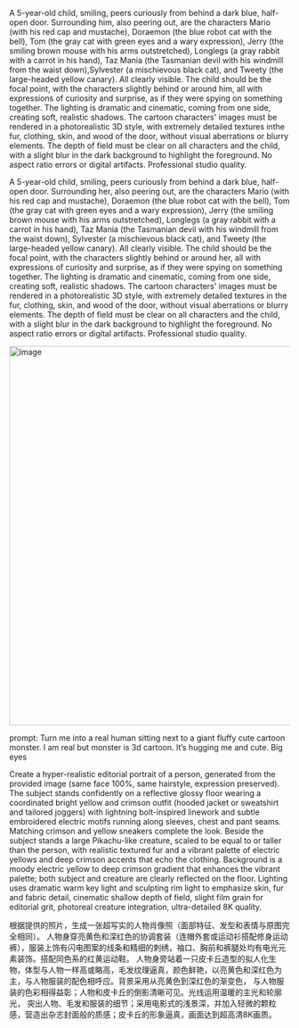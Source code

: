 A 5-year-old child, smiling, peers curiously from behind a dark blue, half-open door. Surrounding him, also peering out, are the characters Mario (with his red cap and mustache), Doraemon (the blue robot cat with the bell), Tom (the gray cat with green eyes and a wary expression), Jerry (the smiling brown mouse with his arms outstretched), Longlegs (a gray rabbit with a carrot in his hand), Taz Mania (the Tasmanian devil with his windmill from the waist down),Sylvester (a mischievous black cat), and Tweety (the large-headed yellow canary). All clearly visible.
The child should be the focal point, with the characters slightly behind or around him, all with expressions of curiosity and surprise, as if they were spying on something together. The lighting is dramatic and cinematic, coming from one side, creating soft, realistic shadows.  The cartoon characters' images must be rendered in a photorealistic 3D style, with extremely detailed textures inthe fur, clothing, skin, and wood of the door, without visual aberrations or blurry elements. The depth of field must be clear on all characters and the child, with a slight blur in the dark background to highlight the foreground. No aspect ratio errors or digital artifacts. Professional studio quality.


A 5-year-old child, smiling, peers curiously from behind a dark blue, half-open door. Surrounding her, also peering out, are the characters Mario (with his red cap and mustache), Doraemon (the blue robot cat with the bell), Tom (the gray cat with green eyes and a wary expression), Jerry (the smiling brown mouse with his arms outstretched), Longlegs (a gray rabbit with a carrot in his hand), Taz Mania (the Tasmanian devil with his windmill from the waist down), Sylvester (a mischievous black cat), and Tweety (the large-headed yellow canary). All clearly visible.
The child should be the focal point, with the characters slightly behind or around her, all with expressions of curiosity and surprise, as if they were spying on something together. The lighting is dramatic and cinematic, coming from one side, creating soft, realistic shadows. The cartoon characters' images must be rendered in a photorealistic 3D style, with extremely detailed textures in the fur, clothing, skin, and wood of the door, without visual aberrations or blurry elements. The depth of field must be clear on all characters and the child, with a slight blur in the dark background to highlight the foreground. No aspect ratio errors or digital artifacts. Professional studio quality.

<img width="680" height="680" alt="image" src="https://github.com/user-attachments/assets/96d17ac7-64c0-498b-81a2-c60f5608ffc7" />


prompt: Turn me into a real human sitting next to a giant fluffy cute cartoon monster. 
I am real but monster is 3d cartoon. It’s hugging me and cute. Big eyes


Create a hyper-realistic editorial portrait of a person, 
generated from the provided image (same face 100%, same hairstyle, expression preserved). 
The subject stands confidently on a reflective glossy floor wearing a coordinated bright yellow and crimson outfit (hooded jacket or sweatshirt and tailored joggers) 
with lightning bolt-inspired linework and subtle embroidered electric motifs running along sleeves, 
chest and pant seams. Matching crimson and yellow sneakers complete the look. Beside the subject stands a large Pikachu-like creature, 
scaled to be equal to or taller than the person, with realistic textured fur and a vibrant palette of electric yellows and deep crimson accents that echo the clothing.
Background is a moody electric yellow to deep crimson gradient that enhances the vibrant palette; both subject and creature are clearly reflected on the floor.
Lighting uses dramatic warm key light and sculpting rim light to emphasize skin, fur and fabric detail, cinematic shallow depth of field, 
slight film grain for editorial grit, photoreal creature integration, ultra-detailed 8K quality.

根据提供的照片，生成一张超写实的人物肖像照（面部特征、发型和表情与原图完全相同）。
人物身穿亮黄色和深红色的协调套装（连帽外套或运动衫搭配修身运动裤），服装上饰有闪电图案的线条和精细的刺绣，袖口、胸前和裤腿处均有电光元素装饰。搭配同色系的红黄运动鞋。
人物身旁站着一只皮卡丘造型的拟人化生物，体型与人物一样高或略高，毛发纹理逼真，颜色鲜艳，以亮黄色和深红色为主，与人物服装的配色相呼应。背景采用从亮黄色到深红色的渐变色，
与人物服装的色彩相得益彰；人物和皮卡丘的倒影清晰可见。光线运用温暖的主光和轮廓光，
突出人物、毛发和服装的细节；采用电影式的浅景深，并加入轻微的颗粒感，营造出杂志封面般的质感；皮卡丘的形象逼真，画面达到超高清8K画质。
